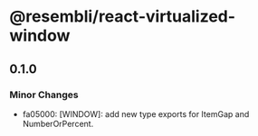# @resembli/react-virtualized-window

## 0.1.0
### Minor Changes

- fa05000: [WINDOW]: add new type exports for ItemGap and NumberOrPercent.
